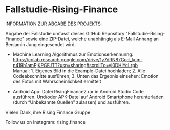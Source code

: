 # Fallstudie-Rising-Finance
INFORMATION ZUR ABGABE DES PROJEKTS:

Abgabe der Fallstudie umfasst dieses GitHub Repository "Fallstudie-Rising-Finance" sowie eine ZIP-Datei, welche unabhängig als E-Mail Anhang an Benjamin Jung eingesendet wird.

- Machine Learning Algorithmus zur Emotionserkennunng: https://colab.research.google.com/drive/1y7dRN87Gcd_kcm-n419h1amPjKPGFJTT?usp=sharing#scrollTo=yi0DHlYcLrpb   
  Manual: 1. Eigenes Bild in die Example-Datei hochladen; 2. Alle Codeabschnitte ausführen; 3. Unten das Ergebnis einsehen: Emotion des Fotos mit Wahrscheinlichkeit ermittelt

- Android App: Datei RisingFinance2.rar in Android Studio Code ausführen.
  Und/oder APK-Datei auf Android Smartphone herunterladen (durch “Unbekannte Quellen” zulassen) und ausführen.


Vielen Dank, 
ihre Rising Finance Gruppe


Follow us on Instagram: rising.finance
